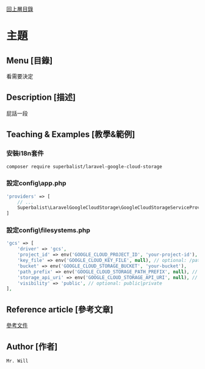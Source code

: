 [回上層目錄](../README.md)

# 主題

## **Menu [目錄]**
看需要決定

## **Description [描述]**
屁話一段

## **Teaching & Examples [教學&範例]**
### 安裝i18n套件
```bash
composer require superbalist/laravel-google-cloud-storage
```

### 設定config\app.php
```php
'providers' => [
    // ...
    Superbalist\LaravelGoogleCloudStorage\GoogleCloudStorageServiceProvider::class,
]
```

### 設定config\filesystems.php
```php
'gcs' => [
    'driver' => 'gcs',
    'project_id' => env('GOOGLE_CLOUD_PROJECT_ID', 'your-project-id'),
    'key_file' => env('GOOGLE_CLOUD_KEY_FILE', null), // optional: /path/to/service-account.json
    'bucket' => env('GOOGLE_CLOUD_STORAGE_BUCKET', 'your-bucket'),
    'path_prefix' => env('GOOGLE_CLOUD_STORAGE_PATH_PREFIX', null), // optional: /default/path/to/apply/in/bucket
    'storage_api_uri' => env('GOOGLE_CLOUD_STORAGE_API_URI', null), // see: Public URLs below
    'visibility' => 'public', // optional: public|private
],
```

## **Reference article [參考文章]**
[參考文件](https://github.com/Superbalist/laravel-google-cloud-storage)

## **Author [作者]**
`Mr. Will`
